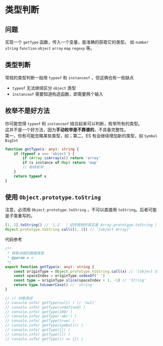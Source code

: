 # 类型判断

## 问题

实现一个 `getType` 函数，传入一个变量，能准确的获取它的类型。
如 `number` `string` `function` `object` `array` `map` `regexp` 等。

## 类型判断

常规的类型判断一般用 `typeof` 和 `instanceof` ，但这俩也有一些缺点
- `typeof` 无法继续区分 `object` 类型
- `instanceof` 需要知道构造函数，即需要两个输入

## 枚举不是好方法

你可能觉得 `typeof` 和 `instanceof` 结合起来可以判断，枚举所有的类型。<br>
这并不是一个好方法，因为**手动枚举是不靠谱的**，不具备完整性。<br>
第一，你有可能忽略某些类型，如；第二，ES 有会继续增加新的类型，如 `Symbol` `BigInt`

```ts
function getType(x: any): string {
    if (typeof x === 'object') {
        if (Array.isArray(x)) return 'array'
        if (x instance of Map) return 'map'
        // 继续枚举...
    }
    return typeof x
}
```

## 使用 `Object.prototype.toString`

注意，必须用 `Object.prototype.toString` ，不可以直接用 `toString`。后者可能是子类重写的。

```js
[1, 2].toString() // '1,2' （ 这样使用的其实是 Array.prototype.toString ）
Object.prototype.toString.call([1, 2]) // '[object Array]'
```

代码参考
```ts
/**
 * 获取详细的数据类型
 * @param x x
 */
export function getType(x: any): string {
    const originType = Object.prototype.toString.call(x) // '[object String]'
    const spaceIndex = originType.indexOf(' ')
    const type = originType.slice(spaceIndex + 1, -1) // 'String'
    return type.toLowerCase() // 'string'
}

// // 功能测试
// console.info( getType(null) ) // 'null'
// console.info( getType(undefined) )
// console.info( getType(100) )
// console.info( getType('abc') )
// console.info( getType(true) )
// console.info( getType(Symbol()) )
// console.info( getType({}) )
// console.info( getType([]) )
// console.info( getType(() => {}) )

```
